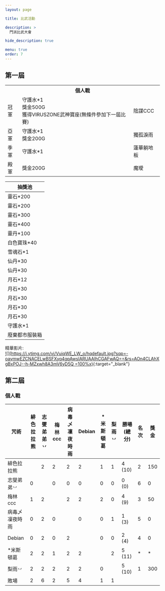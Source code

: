 ```yaml
---
layout: page

title: 比武活動

description: >
  門派比武大會

hide_description: true

menu: true
order: 7
---
```


## 第一屆
<table>
  <tr>
    <th colspan=3>個人戰</th>
  </tr>
  <tr>
    <td>冠軍</td>
    <td>守護水*1<br />獎金500G<br />獲得VIRUSZONE武神寶座(無條件參加下一屆比賽)</td>
    <td>陰謀CCC</td>
  </tr>
  <tr>
    <td>亞軍</td>
    <td>守護水*1<br />獎金200G</td>
    <td>獨孤淚雨</td>
  </tr>
  <tr>
    <td>季軍</td>
    <td>守護水*1</td>
    <td>蓮華躺地板</td>
  </tr>
  <tr>
    <td>殿軍</td>
    <td>獎金200G</td>
    <td>魔璦</td>
  </tr>
</table>

| 抽獎池         |
|----------------|
| 靈石*200       |
| 靈石*200       |
| 靈石*300       |
| 靈石*400       |
| 靈丹*100       |
| 白色寶珠*40    |
| 雪魂石*1       |
| 仙丹*30        |
| 仙丹*30        |
| 月石*12        |
| 月石*30        |
| 月石*30        |
| 月石*30        |
| 月石*30        |
| 守護水*1       |
| 廢棄都市服裝箱 |

精華影片:  
[![](https://i.ytimg.com/vi/VuiqWE_LW_o/hqdefault.jpg?sqp=-oaymwEZCNACELwBSFXyq4qpAwsIARUAAIhCGAFwAQ==&rs=AOn4CLAhXgBxPOJ--h-MZxwh8A3mV6yD5Q =100%x)](https://www.youtube.com/watch?v=VuiqWE_LW_o "第一屆 精彩集錦"){:target="_blank"}

## 第二屆
### 個人戰
| 咒術           | 緋色拉拉熊 | 志燮弟弟丷 | 梅林ccc | 病毒乄凜夜時雨 | Debian | *米斯頓葛 | 梨雨丷 | 勝場 (總分) | 名次 | 獎金 |
|----------------|------------|------------|---------|----------------|--------|-----------|--------|-------------|------|------|
| 緋色拉拉熊     |            | 2          | 2       | 2              | 2      | 1         | 1      | 4 (10)      | 2    | 150  |
| 志燮弟弟丷     | 0          |            | 0       | 0              | 0      | 0         | 0      | 0 (0)       | 6    | 0    |
| 梅林ccc        | 1          | 2          |         | 2              | 2      | 2         | 0      | 4 (9)       | 3    | 50   |
| 病毒乄凜夜時雨 | 0          | 2          | 0       |                | 0      | 0         | 1      | 1 (3)       | 5    | 0    |
| Debian         | 0          | 2          | 0       | 2              |        | 0         | 0      | 2 (4)       | 4    | 0    |
| *米斯頓葛      | 2          | 2          | 1       | 2              | 2      |           | 2      | 5 (11)      | *    | *    |
| 梨雨丷         | 2          | 2          | 2       | 2              | 2      | 0         |        | 5 (10)      | 1    | 300  |
| 敗場           | 2          | 6          | 2       | 5              | 4      | 1         | 1      |             |      |      |
